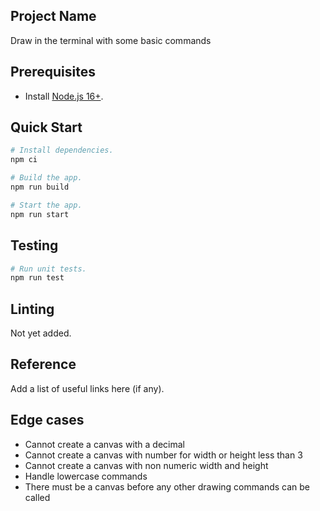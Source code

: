 ## Project Name
Draw in the terminal with some basic commands


## Prerequisites

- Install [Node.js 16+](https://nodejs.dev/).

## Quick Start

```sh
# Install dependencies.
npm ci

# Build the app.
npm run build

# Start the app.
npm run start
```

## Testing

```sh
# Run unit tests.
npm run test
```

## Linting
Not yet added.


## Reference

Add a list of useful links here (if any).

## Edge cases 
* Cannot create a canvas with a decimal
* Cannot create a canvas with number for width or height less than 3
* Cannot create a canvas with non numeric width and height
* Handle lowercase commands
* There must be a canvas before any other drawing commands can be called
